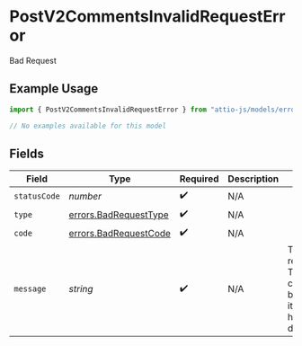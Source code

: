 # PostV2CommentsInvalidRequestError

Bad Request

## Example Usage

```typescript
import { PostV2CommentsInvalidRequestError } from "attio-js/models/errors/getv2objectsobject.js";

// No examples available for this model
```

## Fields

| Field                                                                 | Type                                                                  | Required                                                              | Description                                                           | Example                                                               |
| --------------------------------------------------------------------- | --------------------------------------------------------------------- | --------------------------------------------------------------------- | --------------------------------------------------------------------- | --------------------------------------------------------------------- |
| `statusCode`                                                          | *number*                                                              | :heavy_check_mark:                                                    | N/A                                                                   |                                                                       |
| `type`                                                                | [errors.BadRequestType](../../models/errors/badrequesttype.md)        | :heavy_check_mark:                                                    | N/A                                                                   |                                                                       |
| `code`                                                                | [errors.BadRequestCode](../../models/errors/badrequestcode.md)        | :heavy_check_mark:                                                    | N/A                                                                   |                                                                       |
| `message`                                                             | *string*                                                              | :heavy_check_mark:                                                    | N/A                                                                   | The referenced Thread could not be found, it might have been deleted. |